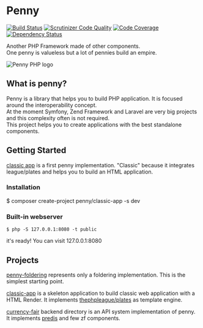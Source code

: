 # Penny
[![Build Status](https://travis-ci.org/pennyphp/penny.svg?branch=master)](https://travis-ci.org/pennyphp/penny)
[![Scrutinizer Code Quality](https://scrutinizer-ci.com/g/pennyphp/penny/badges/quality-score.png?b=master)](https://scrutinizer-ci.com/g/pennyphp/penny/?branch=master)
[![Code Coverage](https://scrutinizer-ci.com/g/pennyphp/penny/badges/coverage.png?b=master)](https://scrutinizer-ci.com/g/pennyphp/penny/?branch=master)
[![Dependency Status](https://www.versioneye.com/user/projects/55dadff98d9c4b0018000466/badge.svg?style=flat)](https://www.versioneye.com/user/projects/55dadff98d9c4b0018000466)

Another PHP Framework made of other components.  
One penny is valueless but a lot of pennies build an empire.  

![Penny PHP logo](https://raw.githubusercontent.com/gianarb/penny/master/docs/assets/img/pennyphp.png)

## What is penny?
Penny is a library that helps you to build PHP application. It is focused around the interoperability concept.  
At the moment Symfony, Zend Framework and Laravel are very big projects and this complexity often is not required.  
This project helps you to create applications with the best standalone components.  

## Getting Started
[classic app](https://github.com/gianarb/penny-classic-app) is a first penny implementation.
"Classic" because it integrates league/plates and helps you to build an HTML application.

### Installation

$ composer create-project penny/classic-app -s dev

### Built-in webserver
```
$ php -S 127.0.0.1:8080 -t public
```
it's ready! You can visit 127.0.0.1:8080

## Projects
[penny-foldering](https://github.com/gianarb/penny-foldering) represents only a foldering implementation.
This is the simplest starting point.

[classic-app](https://github.com/gianarb/penny-classic-app) is a skeleton application to build classic web application with a HTML Render.
It implements [thephpleague/plates](https://github.com/thephpleague/plates) as template engine.

[currency-fair](https://github.com/gianarb/currency-fair-codetest) backend directory is an API system implementation of penny.
It implements [predis](https://github.com/nrk/predis) and few zf components.
